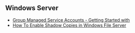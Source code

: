 ## Windows Server
- [Group Managed Service Accounts - Getting Started with ](https://docs.microsoft.com/en-us/previous-versions/windows/it-pro/windows-server-2012-R2-and-2012/jj128431(v=ws.11))
- [How To Enable Shadow Copies in Windows File Server](https://redmondmag.com/articles/2015/10/23/enable-shadow-copies.aspx)
